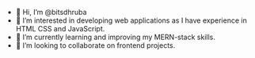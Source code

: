 - 👋 Hi, I’m @bitsdhruba
- 👀 I’m interested in developing web applications as I have experience in HTML CSS and JavaScript.
- 🌱 I’m currently learning and improving my MERN-stack skills.
- 💞️ I’m looking to collaborate on frontend projects.

<!---
bitsdhruba/bitsdhruba is a ✨ special ✨ repository because its `README.md` (this file) appears on your GitHub profile.
You can click the Preview link to take a look at your changes.
--->
